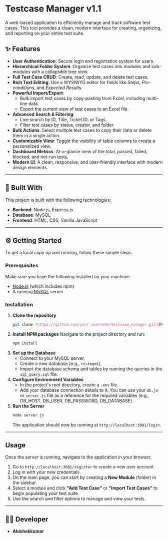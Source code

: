 # Testcase Manager v1.1

A web-based application to efficiently manage and track software test cases. This tool provides a clean, modern interface for creating, organizing, and reporting on your entire test suite.

## ✨ Features

* **User Authentication**: Secure login and registration system for users.
* **Hierarchical Folder System**: Organize test cases into modules and sub-modules with a collapsible tree view.
* **Full Test Case CRUD**: Create, read, update, and delete test cases.
* **Rich Text Editing**: Use a WYSIWYG editor for fields like *Steps*, *Pre-conditions*, and *Expected Results*.
* **Powerful Import/Export**:
    * Bulk import test cases by copy-pasting from Excel, including multi-line data.
    * Export the current view of test cases to an Excel file.
* **Advanced Search & Filtering**:
    * Live search by ID, Title, Ticket ID, or Tags.
    * Filter test cases by status, creator, and folder.
* **Bulk Actions**: Select multiple test cases to copy their data or delete them in a single action.
* **Customizable View**: Toggle the visibility of table columns to create a personalized view.
* **Dashboard Metrics**: At-a-glance view of the total, passed, failed, blocked, and not-run tests.
* **Modern UI**: A clean, responsive, and user-friendly interface with modern design elements.

***

## 🚀 Built With

This project is built with the following technologies:
* **Backend**: Node.js, Express.js
* **Database**: MySQL
* **Frontend**: HTML, CSS, Vanilla JavaScript

***

## ⚙️ Getting Started

To get a local copy up and running, follow these simple steps.

### Prerequisites

Make sure you have the following installed on your machine:
* [Node.js](https://nodejs.org/) (which includes npm)
* A running [MySQL](https://www.mysql.com/) server

### Installation

1.  **Clone the repository**
    ```sh
    git clone [https://github.com/your_username/testcase_manager.git](https://github.com/your_username/testcase_manager.git)
    ```
2.  **Install NPM packages**
    Navigate to the project directory and run:
    ```sh
    npm install
    ```
3.  **Set up the Database**
    * Connect to your MySQL server.
    * Create a new database (e.g., `testmgmt`).
    * Import the database schema and tables by running the queries in the `sql_query.sql` file.
4.  **Configure Environment Variables**
    * In the project's root directory, create a `.env` file.
    * Add your database connection details to it. You can use your `db.js` or `server.js` file as a reference for the required variables (e.g., DB_HOST, DB_USER, DB_PASSWORD, DB_DATABASE).
5.  **Run the Server**
    ```sh
    node server.js
    ```
    The application should now be running at `http://localhost:3001/login`.

***

## Usage

Once the server is running, navigate to the application in your browser.
1.  Go to `http://localhost:3001/register` to create a new user account.
2.  Log in with your new credentials.
3.  On the main page, you can start by creating a **New Module** (folder) in the sidebar.
4.  Select a module and click **"Add Test Case"** or **"Import Test Cases"** to begin populating your test suite.
5.  Use the search and filter options to manage and view your tests.

***

## 👨‍💻 Developer

* **Abishekkumar**